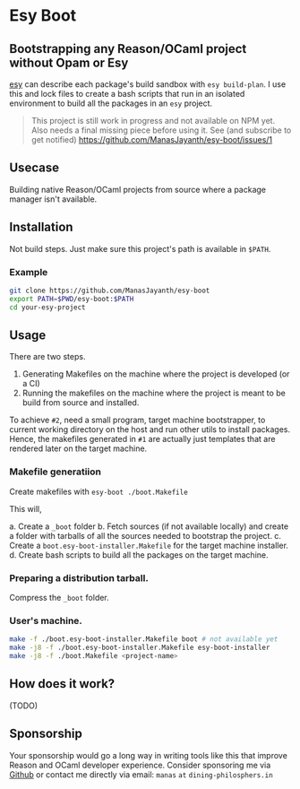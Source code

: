 # Esy Boot

## Bootstrapping any Reason/OCaml project without Opam or Esy

[esy](https://esy.sh/) can describe each package's build sandbox with `esy build-plan`. I use this and lock files to create a bash scripts that run in an isolated environment to build all the packages in an `esy` project.

> This project is still work in progress and not available on NPM yet. 
> Also needs a final missing piece before using it. See (and subscribe to get notified) https://github.com/ManasJayanth/esy-boot/issues/1

## Usecase

Building native Reason/OCaml projects from source where a package manager isn't available.

## Installation
Not build steps. Just make sure this project's path is available in `$PATH`.

### Example

```sh
git clone https://github.com/ManasJayanth/esy-boot 
export PATH=$PWD/esy-boot:$PATH
cd your-esy-project
```

## Usage

There are two steps.

1. Generating Makefiles on the machine where the project is developed (or a CI)
2. Running the makefiles on the machine where the project is meant to be build from source and installed.

To achieve `#2`, need a small program, target machine bootstrapper, to current working directory on the host and run other utils to install packages. Hence, the makefiles generated in `#1` are actually just templates that are rendered later on the target machine.

### Makefile generatiion

Create makefiles with `esy-boot ./boot.Makefile`

This will,
	
a. Create a `_boot` folder
b. Fetch sources (if not available locally) and create a folder with tarballs of all the sources needed to bootstrap the project.
c. Create a `boot.esy-boot-installer.Makefile` for the target machine installer.
d. Create bash scripts to build all the packages on the target machine.

### Preparing a distribution tarball.

Compress the `_boot` folder.

### User's machine.

```sh
make -f ./boot.esy-boot-installer.Makefile boot # not available yet
make -j8 -f ./boot.esy-boot-installer.Makefile esy-boot-installer
make -j8 -f ./boot.Makefile <project-name>
```	

## How does it work?

(TODO)

## Sponsorship

Your sponsorship would go a long way in writing tools like this that improve Reason and OCaml developer experience. Consider sponsoring me via [Github](https://github.com/ManasJayanth) or contact me directly via email: `manas` `at` `dining-philosphers.in`
